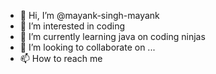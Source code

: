 - 👋 Hi, I’m @mayank-singh-mayank
- 👀 I’m interested in coding
- 🌱 I’m currently learning java on coding ninjas
- 💞️ I’m looking to collaborate on ...
- 📫 How to reach me 

<!---
mayank-singh-mayank/mayank-singh-mayank is a ✨ special ✨ repository because its `README.md` (this file) appears on your GitHub profile.
You can click the Preview link to take a look at your changes.
--->

